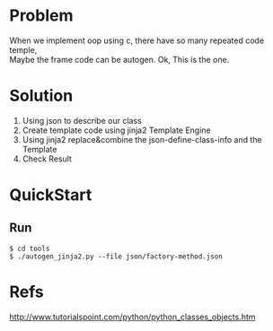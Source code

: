 Problem
=======

When we implement oop using c, there have so many repeated code temple,  
Maybe the frame code can be autogen. Ok, This is the one.  

Solution
========

1. Using json to describe our class
2. Create template code using jinja2 Template Engine
3. Using jinja2 replace&combine the json-define-class-info and the Template
4. Check Result

QuickStart
==========
Run
---

```
$ cd tools  
$ ./autogen_jinja2.py --file json/factory-method.json  
```

Refs
====

http://www.tutorialspoint.com/python/python_classes_objects.htm  
